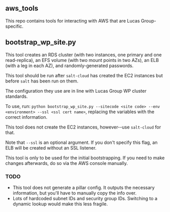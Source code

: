 aws_tools
---------

This repo contains tools for interacting with AWS that are Lucas Group-specific.

## bootstrap_wp_site.py

This tool creates an RDS cluster (with two instances, one primary and one read-replica), an EFS volume (with two mount points in two AZs), an ELB (with a leg in each AZ), and randomly-generated passwords.

This tool should be run after `salt-cloud` has created the EC2 instances but before `salt` has been run on them.

The configuration they use are in line with Lucas Group WP cluster standards.

To use, run: `python bootstrap_wp_site.py --sitecode <site code> --env <environment> --ssl <ssl cert name>`, replacing the variables with the correct information.

This tool does not create the EC2 instances, however--use `salt-cloud` for that.

Note that `--ssl` is an optional argument. If you don't specify this flag, an ELB will be created without an SSL listener.

This tool is only to be used for the initial bootstrapping. If you need to make changes afterwards, do so via the AWS console manually.

### TODO

* This tool does not generate a pillar config. It outputs the necessary information, but you'll have to manually copy the info over.
* Lots of hardcoded subnet IDs and security group IDs. Switching to a dynamic lookup would make this less fragile.
